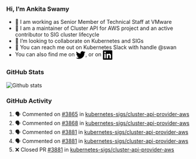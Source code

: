 ### Hi, I’m Ankita Swamy

- 💼 I am working as Senior Member of Technical Staff at VMware
- 👀 I am a maintainer of Cluster API for AWS project and an active contributor to SIG cluster lifecycle
- 💞️ I’m looking to collaborate on Kubernetes and SIGs
- 💬 You can reach me out on Kubernetes Slack with handle @swan
- You can also find me on <a href="https://twitter.com/SwamyAnkita" target="blank"><img align="center" src="https://raw.githubusercontent.com/Ankitasw/Ankitasw/master/svg/twitter.svg" alt="Ankitasw" height="25" width="25" color="#1DA1f2" /></a>, or on <a href="https://www.linkedin.com/in/Ankitaswamy/" target="blank"><img align="center" src="https://raw.githubusercontent.com/Ankitasw/Ankitasw/master/svg/linkedin.svg" alt="Ankitasw" height="25" width="25" /></a>

### GitHub Stats
![Github stats](https://github-readme-stats.vercel.app/api?username=Ankitasw&count_private=true&show_icons=true&theme=tokyonight)

### GitHub Activity 
<!--START_SECTION:activity-->
1. 🗣 Commented on [#3865](https://github.com/kubernetes-sigs/cluster-api-provider-aws/issues/3865) in [kubernetes-sigs/cluster-api-provider-aws](https://github.com/kubernetes-sigs/cluster-api-provider-aws)
2. 🗣 Commented on [#3868](https://github.com/kubernetes-sigs/cluster-api-provider-aws/issues/3868) in [kubernetes-sigs/cluster-api-provider-aws](https://github.com/kubernetes-sigs/cluster-api-provider-aws)
3. 🗣 Commented on [#3881](https://github.com/kubernetes-sigs/cluster-api-provider-aws/issues/3881) in [kubernetes-sigs/cluster-api-provider-aws](https://github.com/kubernetes-sigs/cluster-api-provider-aws)
4. 🗣 Commented on [#3881](https://github.com/kubernetes-sigs/cluster-api-provider-aws/issues/3881) in [kubernetes-sigs/cluster-api-provider-aws](https://github.com/kubernetes-sigs/cluster-api-provider-aws)
5. ❌ Closed PR [#3881](https://github.com/kubernetes-sigs/cluster-api-provider-aws/pull/3881) in [kubernetes-sigs/cluster-api-provider-aws](https://github.com/kubernetes-sigs/cluster-api-provider-aws)
<!--END_SECTION:activity-->
